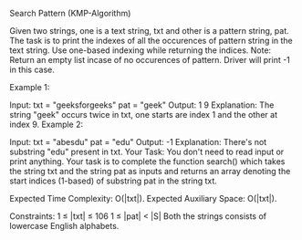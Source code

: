 Search Pattern (KMP-Algorithm)


Given two strings, one is a text string, txt and other is a pattern string, pat. The task is to print the indexes of all the occurences of pattern string in the text string. Use one-based indexing while returning the indices. 
Note: Return an empty list incase of no occurences of pattern. Driver will print -1 in this case.

Example 1:

Input:
txt = "geeksforgeeks"
pat = "geek"
Output: 
1 9
Explanation: 
The string "geek" occurs twice in txt, one starts are index 1 and the other at index 9. 
Example 2:

Input: 
txt = "abesdu"
pat = "edu"
Output: 
-1
Explanation: 
There's not substring "edu" present in txt.
Your Task:
You don't need to read input or print anything. Your task is to complete the function search() which takes the string txt and the string pat as inputs and returns an array denoting the start indices (1-based) of substring pat in the string txt. 

Expected Time Complexity: O(|txt|).
Expected Auxiliary Space: O(|txt|).

Constraints:
1 ≤ |txt| ≤ 106
1 ≤ |pat| < |S|
Both the strings consists of lowercase English alphabets.
